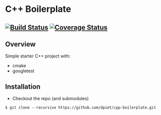 # C++ Boilerplate
[![Build Status](https://travis-ci.org/banuprathap/PID-Integration.svg?branch=master)](https://travis-ci.org/dpiet/cpp-boilerplate)
[![Coverage Status](https://coveralls.io/repos/github/banuprathap/PID-Integration/badge.svg?branch=master)](https://coveralls.io/github/banuprathap/PID-Integration?branch=master)
---

## Overview

Simple starter C++ project with:

- cmake
- googletest

## Installation

- Checkout the repo (and submodules)
```
$ git clone --recursive https://github.com/dpiet/cpp-boilerplate.git
```

